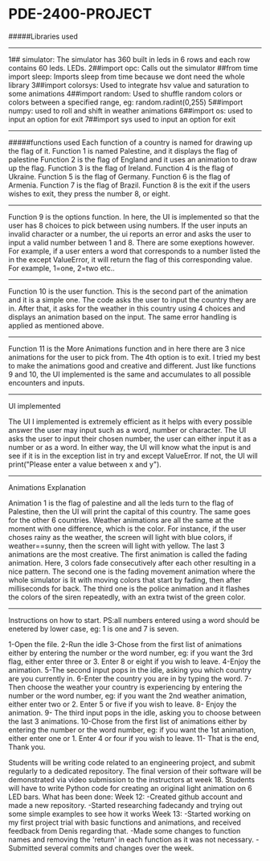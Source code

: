 # PDE-2400-PROJECT
#####Libraries used
****************
1## simulator:
The simulator has 360 built in leds in 6 rows and each row contains 60 leds.
LEDs.
2##import opc:
Calls out the simulator
##from time import sleep:
Imports sleep from time because we dont need the whole library
3##import colorsys:
Used to integrate hsv value and saturation to some animations
4##import random:
Used to shuffle random colors or colors between a specified range, eg: random.radint(0,255)
5##import numpy:
used to roll and shift in weather animations
6##import os:
used to input an option for exit 
7##import sys
used to input an option for exit 
*******************
#####functions used
Each function of a country is named for drawing up the flag of it.
Function 1 is named Palestine, and it displays the flag of palestine
Function 2 is the flag of England and it uses an animation to draw up the flag.
Function 3 is the flag of Ireland.
Function 4 is the flag of Ukraine.
Function 5 is the flag of Germany.
Function 6 is the flag of Armenia.
Function 7 is the flag of Brazil.
Function 8 is the exit if the users wishes to exit, they press the number 8, or eight.
*********************
Function 9 is the options function. In here, the UI is implemented so that 
the user has 8 choices to pick between using numbers. If the user inputs an 
invalid character or a number, the ui reports an error and asks the user to input a valid number between 1 and 8. There are some exeptions however. For example,
if a user enters a word that corresponds to a number listed the in the except ValueError, it will return the flag of this corresponding value. For example, 1=one, 2=two etc..
*********************
Function 10 is the user function. This is the second part of the animation and it is a simple one. The code asks the user 
to input the country they are in. After that, it asks for the weather in this country using 4 choices and displays an animation based on the input. The same error handling is applied as mentioned above.
*********************
Function 11 is the More Animations function and in here there are 3 nice animations for the user to pick from. The 4th option is to exit. I tried my best to make the animations good and creative and different. Just like functions 9 and 10, the UI implemented is the same and accumulates to all possible encounters and inputs.



********************
UI implemented

The UI I implemented is extremely efficient as it helps with every possible answer the user may input such as a word, number or character. The UI asks the user to input their chosen number, the user can either input it as a number or as a word. In either way, the UI will know what the input is and see if it is in the exception list in try and except ValueError. If not, the UI will print("Please enter a value between x and y").
********************
Animations Explanation

Animation 1 is the flag of palestine and all the leds turn to the flag of Palestine, then the UI will print the capital of this country. The same goes for the other 6 countries.
Weather animations are all the same at the moment with one difference, which is the color. For instance, if the user choses rainy as the weather, the screen will light with blue colors, if weather==sunny, then the screen will light with yellow.
The last 3 animations are the most creative. The first animation is called the fading animation. Here, 3 colors fade consecutively after each other resulting in a nice pattern. The second one is the fading movement animation where the whole simulator is lit with moving colors that start by fading, then after milliseconds for back. The third one is the police animation and it flashes the colors of the siren repeatedly, with an extra twist of the green color.
********************
Instructions on how to start. PS:all numbers entered using a word should be enetered by lower case, eg: 1 is one and 7 is seven.

1-Open the file.
2-Run the idle
3-Chose from the first list of animations either by entering the number or the word number, eg: if you want the 3rd flag, either enter three or 3. Enter 8 or eight if you wish to leave.
4-Enjoy the animation.
5-The second input pops in the idle, asking you which country are you currently in.
6-Enter the country you are in by typing the word.
7-Then choose the weather your country is experiencing by entering the number or the word number, eg: if you want the 2nd weather animation, either enter two or 2. Enter 5 or five if you wish to leave.
8- Enjoy the animation.
9- The third input pops in the idle, asking you to choose between the last 3 animations.
10-Chose from the first list of animations either by entering the number or the word number, eg: if you want the 1st animation, either enter one or 1. Enter 4 or four if you wish to leave.
11- That is the end, Thank you.












































Students will be writing code related to an engineering project, and submit regularly 
to a dedicated repository. The final version of their software will be demonstrated via 
video submission to the instructors at week 18.
Students will have to write Python code for creating an original light animation on 6 
LED bars.
What has been done:
Week 12: 
-Created github account and made a new repository.
-Started researching fadecandy and trying out some simple examples to see how it works
Week 13:
-Started working on my first project trial with basic functions and animations, and received feedback from Denis regarding that.
-Made some changes to function names and removing the 'return' in each function as it was not necessary.
-Submitted several commits and changes over the week.